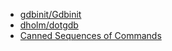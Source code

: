 - [gdbinit/Gdbinit](https://github.com/gdbinit/Gdbinit)
- [dholm/dotgdb](https://github.com/dholm/dotgdb)
- [Canned Sequences of Commands](../books/debugging-with-gdb/23-extending-gdb.md#231-canned-sequences-of-commands)
